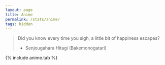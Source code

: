 ```yaml
---
layout: page
title: Anime
permalink: /stats/anime/
tags: hidden
---
```

>Did you know every time you sigh, a little bit of happiness escapes?<br>
> - Senjougahara Hitagi (Bakemonogatari)

{% include anime.tab %}

<br>
